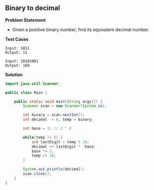 ## Binary to decimal

**Problem Statement**

- Given a positive binary number, find its equivalent decimal number.

**Test Cases**

```
Input: 1011
Output: 11

Input: 10101001
Output: 169
```

**Solution**

```java
import java.util.Scanner;

public class Main {

	public static void main(String args[]) {
		Scanner scan = new Scanner(System.in);

		int binary = scan.nextInt();
		int decimal  = 0, temp = binary;

		int base = 1; // 2 ^ 0

		while(temp != 0) {
			int lastDigit = temp % 10;
			decimal += lastDigit *  base;
			base *= 2;
			temp /= 10;
		}

		System.out.println(decimal);
		scan.close();
	}
}
```
